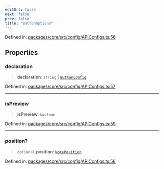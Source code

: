 ```yaml
---
editUrl: false
next: false
prev: false
title: "ButtonOptions"
---
```


Defined in: [packages/core/src/config/APIConfigs.ts:56](https://github.com/mProjectsCode/obsidian-meta-bind-plugin/blob/6e87907d27dd07b6437b63c980b11d2bfef62599/packages/core/src/config/APIConfigs.ts#L56)

## Properties

### declaration

> **declaration**: `string` \| [`ButtonConfig`](/obsidian-meta-bind-plugin-docs/api/interfaces/buttonconfig/)

Defined in: [packages/core/src/config/APIConfigs.ts:57](https://github.com/mProjectsCode/obsidian-meta-bind-plugin/blob/6e87907d27dd07b6437b63c980b11d2bfef62599/packages/core/src/config/APIConfigs.ts#L57)

***

### isPreview

> **isPreview**: `boolean`

Defined in: [packages/core/src/config/APIConfigs.ts:59](https://github.com/mProjectsCode/obsidian-meta-bind-plugin/blob/6e87907d27dd07b6437b63c980b11d2bfef62599/packages/core/src/config/APIConfigs.ts#L59)

***

### position?

> `optional` **position**: [`NotePosition`](/obsidian-meta-bind-plugin-docs/api/classes/noteposition/)

Defined in: [packages/core/src/config/APIConfigs.ts:58](https://github.com/mProjectsCode/obsidian-meta-bind-plugin/blob/6e87907d27dd07b6437b63c980b11d2bfef62599/packages/core/src/config/APIConfigs.ts#L58)
